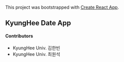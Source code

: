 This project was bootstrapped with [Create React App](https://github.com/facebook/create-react-app).

## KyungHee Date App

#### Contributors

- KyungHee Univ. 김한빈
- KyungHee Univ. 최원석
